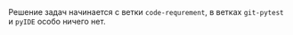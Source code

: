 ##
Решение задач начинается с ветки `code-requrement`, в ветках `git-pytest` и `pyIDE` особо ничего нет.
